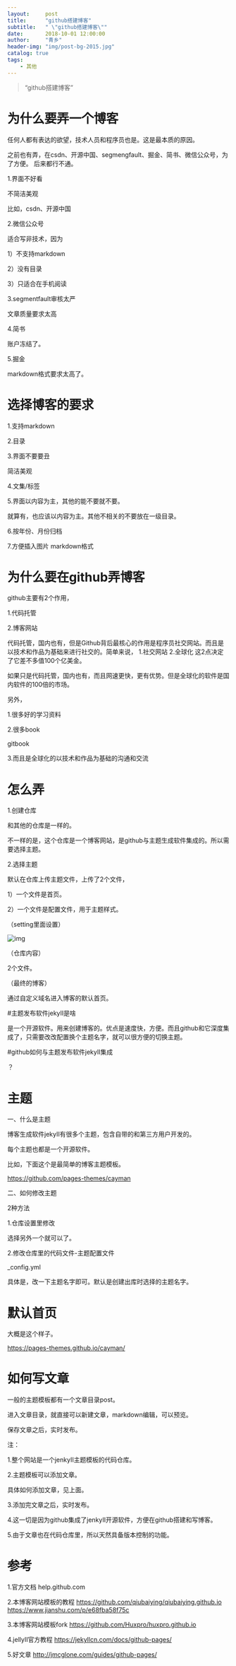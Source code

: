 ```yaml
---
layout:     post
title:      "github搭建博客"
subtitle:   " \"github搭建博客\""
date:       2018-10-01 12:00:00
author:     "青乡"
header-img: "img/post-bg-2015.jpg"
catalog: true
tags:
    - 其他
---
```


> “github搭建博客”


# 为什么要弄一个博客
任何人都有表达的欲望，技术人员和程序员也是。这是最本质的原因。

之前也有弄，在csdn、开源中国、segmengfault、掘金、简书、微信公众号，为了方便。
后来都行不通。


1.界面不好看

不简洁美观

比如，csdn、开源中国



2.微信公众号

适合写非技术，因为

1）不支持markdown

2）没有目录

3）只适合在手机阅读



3.segmentfault审核太严

文章质量要求太高



4.简书

账户冻结了。



5.掘金

markdown格式要求太高了。


# 选择博客的要求
1.支持markdown

2.目录

3.界面不要要丑

简洁美观



4.文集/标签



5.界面以内容为主，其他的能不要就不要。

就算有，也应该以内容为主。其他不相关的不要放在一级目录。



6.按年份、月份归档

7.方便插入图片
markdown格式


# 为什么要在github弄博客
github主要有2个作用，

1.代码托管

2.博客网站



代码托管，国内也有，但是Github背后最核心的作用是程序员社交网站。而且是以技术和作品为基础来进行社交的。简单来说，
1.社交网站 
2.全球化 
这2点决定了它差不多值100个亿美金。



如果只是代码托管，国内也有，而且网速更快，更有优势。但是全球化的软件是国内软件的100倍的市场。



另外，

1.很多好的学习资料

2.很多book

gitbook

3.而且是全球化的以技术和作品为基础的沟通和交流


# 怎么弄

1.创建仓库

和其他的仓库是一样的。

不一样的是，这个仓库是一个博客网站，是github与主题生成软件集成的。所以需要选择主题。



2.选择主题

默认在仓库上传主题文件，上传了2个文件，

1）一个文件是首页。

2）一个文件是配置文件，用于主题样式。



（setting里面设置）

![img](/img/in-post/69942444.png)


（仓库内容）

2个文件。



（最终的博客）

通过自定义域名进入博客的默认首页。



#主题发布软件jekyII是啥

是一个开源软件。用来创建博客的。优点是速度快，方便。而且github和它深度集成了，只需要改改配置换个主题名字，就可以很方便的切换主题。



#github如何与主题发布软件jekyII集成

？



# 主题

一、什么是主题

博客生成软件jekyII有很多个主题，包含自带的和第三方用户开发的。



每个主题也都是一个开源软件。



比如，下面这个是最简单的博客主题模板。

https://github.com/pages-themes/cayman





二、如何修改主题

2种方法

1.仓库设置里修改

选择另外一个就可以了。



2.修改仓库里的代码文件-主题配置文件

_config.yml



具体是，改一下主题名字即可。默认是创建出库时选择的主题名字。



# 默认首页

大概是这个样子。

https://pages-themes.github.io/cayman/



# 如何写文章

一般的主题模板都有一个文章目录post。

进入文章目录，就直接可以新建文章，markdown编辑，可以预览。

保存文章之后，实时发布。



注：

1.整个网站是一个jenkyII主题模板的代码仓库。



2.主题模板可以添加文章。

具体如何添加文章，见上面。



3.添加完文章之后，实时发布。



4.这一切是因为github集成了jenkyII开源软件，方便在github搭建和写博客。



5.由于文章也在代码仓库里，所以天然具备版本控制的功能。



# 参考

1.官方文档
help.github.com 

2.本博客网站模板的教程
https://github.com/qiubaiying/qiubaiying.github.io
https://www.jianshu.com/p/e68fba58f75c

3.本博客网站模板fork
https://github.com/Huxpro/huxpro.github.io

4.jellyII官方教程
https://jekyllcn.com/docs/github-pages/

5.好文章
http://jmcglone.com/guides/github-pages/




